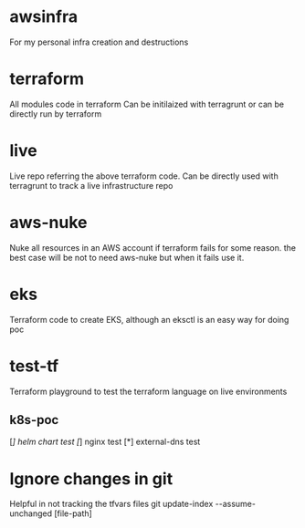 # awsinfra
For my personal infra creation and destructions 

# terraform
All modules code in terraform
Can be initilaized with terragrunt or can be directly run by terraform

# live
Live repo referring the above terraform code.
Can be directly used with terragrunt to track a live infrastructure repo

# aws-nuke
Nuke all resources in an AWS account if terraform fails for some reason.
the best case will be not to need aws-nuke but when it fails use it.

# eks

Terraform code to create EKS, although an eksctl is an easy way for doing poc

# test-tf

Terraform playground to test the terraform language on live environments

## k8s-poc
 [*] helm chart test
 [*] nginx test
 [*] external-dns test  

# Ignore changes in git
Helpful in not tracking the tfvars files
git update-index --assume-unchanged [file-path]

